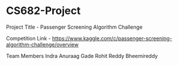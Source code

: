 # CS682-Project

Project Title - Passenger Screening Algorithm Challenge

Competition Link - https://www.kaggle.com/c/passenger-screening-algorithm-challenge/overview

Team Members
Indra Anuraag Gade
Rohit Reddy Bheemireddy
